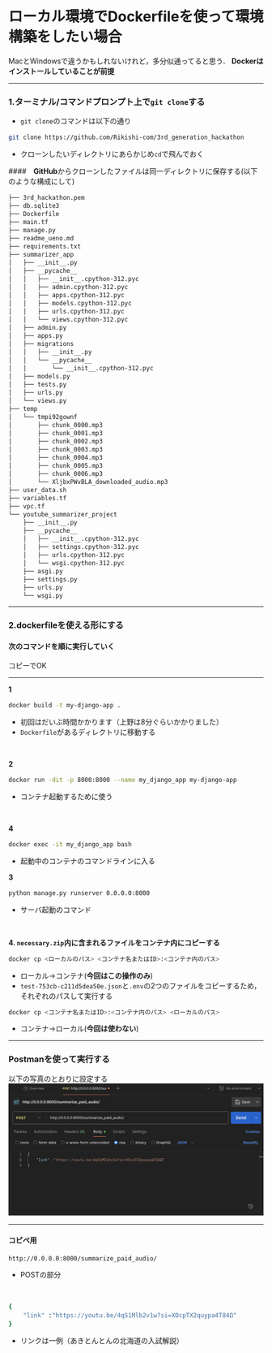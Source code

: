 # ローカル環境でDockerfileを使って環境構築をしたい場合
MacとWindowsで違うかもしれないけれど，多分似通ってると思う．
**Dockerはインストールしていることが前提**

---

### 1.ターミナル/コマンドプロンプト上で`git clone`する
- `git clone`のコマンドは以下の通り

```bash
git clone https://github.com/Rikishi-com/3rd_generation_hackathon
```
- クローンしたいディレクトリにあらかじめ`cd`で飛んでおく

####　**GitHub**からクローンしたファイルは同一ディレクトリに保存する(以下のような構成にして)
```tree
├── 3rd_hackathon.pem
├── db.sqlite3
├── Dockerfile
├── main.tf
├── manage.py
├── readme_ueno.md
├── requirements.txt
├── summarizer_app
│   ├── __init__.py
│   ├── __pycache__
│   │   ├── __init__.cpython-312.pyc
│   │   ├── admin.cpython-312.pyc
│   │   ├── apps.cpython-312.pyc
│   │   ├── models.cpython-312.pyc
│   │   ├── urls.cpython-312.pyc
│   │   └── views.cpython-312.pyc
│   ├── admin.py
│   ├── apps.py
│   ├── migrations
│   │   ├── __init__.py
│   │   └── __pycache__
│   │       └── __init__.cpython-312.pyc
│   ├── models.py
│   ├── tests.py
│   ├── urls.py
│   └── views.py
├── temp
│   └── tmpi92gownf
│       ├── chunk_0000.mp3
│       ├── chunk_0001.mp3
│       ├── chunk_0002.mp3
│       ├── chunk_0003.mp3
│       ├── chunk_0004.mp3
│       ├── chunk_0005.mp3
│       ├── chunk_0006.mp3
│       └── XljbxPWvBLA_downloaded_audio.mp3
├── user_data.sh
├── variables.tf
├── vpc.tf
└── youtube_summarizer_project
    ├── __init__.py
    ├── __pycache__
    │   ├── __init__.cpython-312.pyc
    │   ├── settings.cpython-312.pyc
    │   ├── urls.cpython-312.pyc
    │   └── wsgi.cpython-312.pyc
    ├── asgi.py
    ├── settings.py
    ├── urls.py
    └── wsgi.py

```

---

### 2.dockerfileを使える形にする

#### 次のコマンドを順に実行していく
コピーでOK

---

**1**
```bash
docker build -t my-django-app .
```
- 初回はだいぶ時間かかります（上野は8分ぐらいかかりました）
- `Dockerfile`があるディレクトリに移動する
<br>

**2**
```bash
docker run -dit -p 8000:8000 --name my_django_app my-django-app
```
- コンテナ起動するために使う
<br>

**4**
```bash
docker exec -it my_django_app bash
```
- 起動中のコンテナのコマンドラインに入る

**3**
```bash
python manage.py runserver 0.0.0.0:8000
```
- サーバ起動のコマンド
<br>

**4. `necessary.zip`内に含まれるファイルをコンテナ内にコピーする**
```bash
docker cp <ローカルのパス> <コンテナ名またはID>:<コンテナ内のパス>
```
- ローカル→コンテナ(**今回はこの操作のみ**)
- `test-753cb-c211d5dea50e.json`と`.env`の2つのファイルをコピーするため，それぞれのパスして実行する


```bash
docker cp <コンテナ名またはID>:<コンテナ内のパス> <ローカルのパス>
```
- コンテナ→ローカル(**今回は使わない**)



---

### Postmanを使って実行する
以下の写真のとおりに設定する
<br>
![Postman設定](postman_setting.jpg)

---

#### コピペ用

```POST
http://0.0.0.0:8000/summarize_paid_audio/
```
- POSTの部分

<br>

```bash
{
    "link" :"https://youtu.be/4qS1Mlb2v1w?si=XOcpTX2quypa4T84Ω"
}
```
- リンクは一例（あきとんとんの北海道の入試解説）
